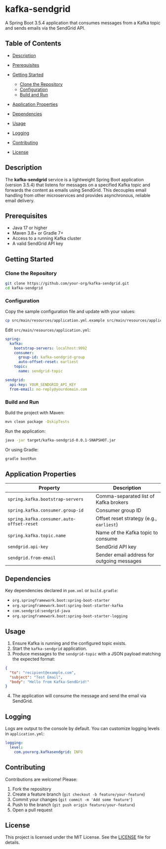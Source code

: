 # kafka-sendgrid

A Spring Boot 3.5.4 application that consumes messages from a Kafka topic and sends emails via the SendGrid API.

## Table of Contents

* [Description](#description)
* [Prerequisites](#prerequisites)
* [Getting Started](#getting-started)

  * [Clone the Repository](#clone-the-repository)
  * [Configuration](#configuration)
  * [Build and Run](#build-and-run)
* [Application Properties](#application-properties)
* [Dependencies](#dependencies)
* [Usage](#usage)
* [Logging](#logging)
* [Contributing](#contributing)
* [License](#license)

## Description

The **kafka-sendgrid** service is a lightweight Spring Boot application (version 3.5.4) that listens for messages on a specified Kafka topic and forwards the content as emails using SendGrid. This decouples email handling from other microservices and provides asynchronous, reliable email delivery.

## Prerequisites

* Java 17 or higher
* Maven 3.8+ or Gradle 7+
* Access to a running Kafka cluster
* A valid SendGrid API key

## Getting Started

### Clone the Repository

```bash
git clone https://github.com/your-org/kafka-sendgrid.git
cd kafka-sendgrid
```

### Configuration

Copy the sample configuration file and update with your values:

```bash
cp src/main/resources/application.yml.example src/main/resources/application.yml
```

Edit `src/main/resources/application.yml`:

```yaml
spring:
  kafka:
    bootstrap-servers: localhost:9092
    consumer:
      group-id: kafka-sendgrid-group
      auto-offset-reset: earliest
    topic:
      name: sendgrid-topic

sendgrid:
  api-key: YOUR_SENDGRID_API_KEY
  from-email: no-reply@yourdomain.com
```

### Build and Run

Build the project with Maven:

```bash
mvn clean package -DskipTests
```

Run the application:

```bash
java -jar target/kafka-sendgrid-0.0.1-SNAPSHOT.jar
```

Or using Gradle:

```bash
gradle bootRun
```

## Application Properties

| Property                                  | Description                                |
| ----------------------------------------- | ------------------------------------------ |
| `spring.kafka.bootstrap-servers`          | Comma-separated list of Kafka brokers      |
| `spring.kafka.consumer.group-id`          | Consumer group ID                          |
| `spring.kafka.consumer.auto-offset-reset` | Offset reset strategy (e.g., `earliest`)   |
| `spring.kafka.topic.name`                 | Name of the Kafka topic to consume         |
| `sendgrid.api-key`                        | SendGrid API key                           |
| `sendgrid.from-email`                     | Sender email address for outgoing messages |

## Dependencies

Key dependencies declared in `pom.xml` or `build.gradle`:

* `org.springframework.boot:spring-boot-starter`
* `org.springframework.boot:spring-boot-starter-kafka`
* `com.sendgrid:sendgrid-java`
* `org.springframework.boot:spring-boot-starter-logging`

## Usage

1. Ensure Kafka is running and the configured topic exists.
2. Start the `kafka-sendgrid` application.
3. Produce messages to the `sendgrid-topic` with a JSON payload matching the expected format:

```json
{
  "to": "recipient@example.com",
  "subject": "Test Email",
  "body": "Hello from Kafka-SendGrid!"
}
```

4. The application will consume the message and send the email via SendGrid.

## Logging

Logs are output to the console by default. You can customize logging levels in `application.yml`:

```yaml
logging:
  level:
    com.yourorg.kafkasendgrid: INFO
```

## Contributing

Contributions are welcome! Please:

1. Fork the repository
2. Create a feature branch (`git checkout -b feature/your-feature`)
3. Commit your changes (`git commit -m 'Add some feature'`)
4. Push to the branch (`git push origin feature/your-feature`)
5. Open a pull request

## License

This project is licensed under the MIT License. See the [LICENSE](LICENSE) file for details.
